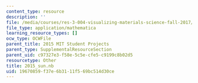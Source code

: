 ```yaml
---
content_type: resource
description: ''
file: /media/courses/res-3-004-visualizing-materials-science-fall-2017/19670859f37e6b3111f569bc514d30ce_2015_sun.nb
file_type: application/mathematica
learning_resource_types: []
ocw_type: OCWFile
parent_title: 2015 MIT Student Projects
parent_type: SupplementalResourceSection
parent_uid: c97327e3-f58e-5c5e-cfe5-c9199c8b02d5
resourcetype: Other
title: 2015_sun.nb
uid: 19670859-f37e-6b31-11f5-69bc514d30ce
---
```


